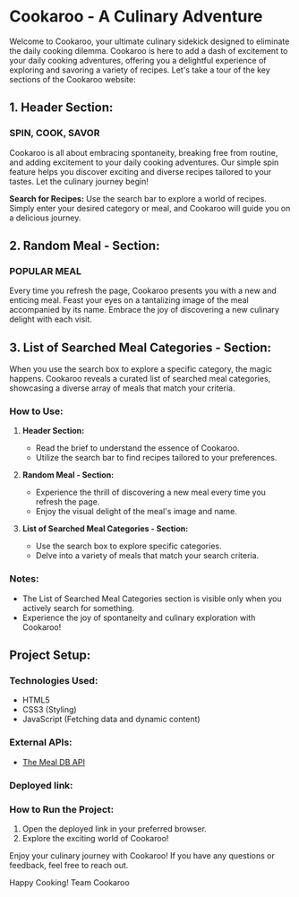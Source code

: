 # Cookaroo - A Culinary Adventure

Welcome to Cookaroo, your ultimate culinary sidekick designed to eliminate the daily cooking dilemma. Cookaroo is here to add a dash of excitement to your daily cooking adventures, offering you a delightful experience of exploring and savoring a variety of recipes. Let's take a tour of the key sections of the Cookaroo website:

## 1. Header Section:

### SPIN, COOK, SAVOR
Cookaroo is all about embracing spontaneity, breaking free from routine, and adding excitement to your daily cooking adventures. Our simple spin feature helps you discover exciting and diverse recipes tailored to your tastes. Let the culinary journey begin!

**Search for Recipes:**
Use the search bar to explore a world of recipes. Simply enter your desired category or meal, and Cookaroo will guide you on a delicious journey.

## 2. Random Meal - Section:

### POPULAR MEAL
Every time you refresh the page, Cookaroo presents you with a new and enticing meal. Feast your eyes on a tantalizing image of the meal accompanied by its name. Embrace the joy of discovering a new culinary delight with each visit.

## 3. List of Searched Meal Categories - Section:

When you use the search box to explore a specific category, the magic happens. Cookaroo reveals a curated list of searched meal categories, showcasing a diverse array of meals that match your criteria.

### How to Use:

1. **Header Section:**
   - Read the brief to understand the essence of Cookaroo.
   - Utilize the search bar to find recipes tailored to your preferences.

2. **Random Meal - Section:**
   - Experience the thrill of discovering a new meal every time you refresh the page.
   - Enjoy the visual delight of the meal's image and name.

3. **List of Searched Meal Categories - Section:**
   - Use the search box to explore specific categories.
   - Delve into a variety of meals that match your search criteria.

### Notes:
- The List of Searched Meal Categories section is visible only when you actively search for something.
- Experience the joy of spontaneity and culinary exploration with Cookaroo!

## Project Setup:

### Technologies Used:
- HTML5
- CSS3 (Styling)
- JavaScript (Fetching data and dynamic content)

### External APIs:
- [The Meal DB API](https://www.themealdb.com/api.php)

### Deployed link:

### How to Run the Project:
1. Open the deployed link in your preferred browser.
3. Explore the exciting world of Cookaroo!

Enjoy your culinary journey with Cookaroo! If you have any questions or feedback, feel free to reach out.

Happy Cooking!
Team Cookaroo
